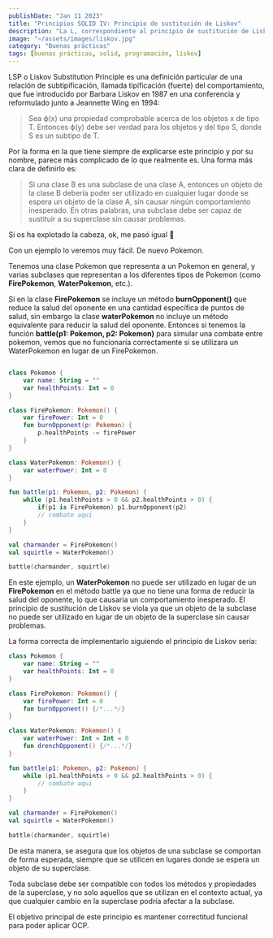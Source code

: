```yaml
---
publishDate: "Jan 11 2023"
title: "Principios SOLID IV: Principio de sustitución de Liskov"
description: "La L, correspondiente al principio de sustitución de Liskov. Establece cual sería un buen diseño de herencia entre clases."
image: "~/assets/images/liskov.jpg"
category: "Buenas prácticas"
tags: [buenas prácticas, solid, programación, liskov]
---
```


LSP o Liskov Substitution Principle es una definición particular de una relación de subtipificación, llamada tipificación (fuerte) del comportamiento, que fue introducido por Barbara Liskov en 1987 en una conferencia y reformulado junto a Jeannette Wing en 1994:

> Sea ϕ(x) una propiedad comprobable acerca de los objetos x de tipo T. Entonces ϕ(y) debe ser verdad para los objetos y del tipo S, donde S es un subtipo de T.

Por la forma en la que tiene siempre de explicarse este principio y por su nombre, parece más complicado de lo que realmente es. Una forma más clara de definirlo es:

> Si una clase B es una subclase de una clase A, entonces un objeto de la clase B debería poder ser utilizado en cualquier lugar donde se espera un objeto de la clase A, sin causar ningún comportamiento inesperado. En otras palabras, una subclase debe ser capaz de sustituir a su superclase sin causar problemas.

Si os ha explotado la cabeza, ok, me pasó igual 🤯

Con un ejemplo lo veremos muy fácil. De nuevo Pokemon.

Tenemos una clase Pokemon que representa a un Pokemon en general, y varias subclases que representan a los diferentes tipos de Pokemon (como **FirePokemon**, **WaterPokemon**, etc.).

Si en la clase **FirePokemon** se incluye un método **burnOpponent()** que reduce la salud del oponente en una cantidad específica de puntos de salud, sin embargo la clase **waterPokemon** no incluye un método equivalente para reducir la salud del oponente. Entonces si tenemos la función **battle(p1: Pokemon, p2: Pokemon)** para simular una combate entre pokemon, vemos que no funcionaría correctamente si se utilizara un WaterPokemon en lugar de un FirePokemon.

```kotlin

class Pokemon {
    var name: String = ""
    var healthPoints: Int = 0
}

class FirePokemon: Pokemon() {
    var firePower: Int = 0
    fun burnOpponent(p: Pokemon) {
        p.healthPoints -= firePower
    }
}

class WaterPokemon: Pokemon() {
    var waterPower: Int = 0
}

fun battle(p1: Pokemon, p2: Pokemon) {
    while (p1.healthPoints > 0 && p2.healthPoints > 0) {
        if(p1 is FirePokemon) p1.burnOpponent(p2)
        // combate aqui
    }
}

val charmander = FirePokemon()
val squirtle = WaterPokemon()

battle(charmander, squirtle)

```

En este ejemplo, un **WaterPokemon** no puede ser utilizado en lugar de un **FirePokemon** en el método battle ya que no tiene una forma de reducir la salud del oponente, lo que causaria un comportamiento inesperado. El principio de sustitución de Liskov se viola ya que un objeto de la subclase no puede ser utilizado en lugar de un objeto de la superclase sin causar problemas.

La forma correcta de implementarlo siguiendo el principio de Liskov sería:

```kotlin
class Pokemon {
    var name: String = ""
    var healthPoints: Int = 0
}

class FirePokemon: Pokemon() {
    var firePower: Int = 0
    fun burnOpponent() {/*...*/}
}

class WaterPokemon: Pokemon() {
    var waterPower: Int = Int = 0
    fun drenchOpponent() {/*...*/}
}

fun battle(p1: Pokemon, p2: Pokemon) {
    while (p1.healthPoints > 0 && p2.healthPoints > 0) {
        // combate aqui
    }
}

val charmander = FirePokemon()
val squirtle = WaterPokemon()

battle(charmander, squirtle)

```
De esta manera, se asegura que los objetos de una subclase se comportan de forma esperada, siempre que se utilicen en lugares donde se espera un objeto de su superclase.

Toda subclase debe ser compatible con todos los métodos y propiedades de la superclase, y no solo aquellos que se utilizan en el contexto actual, ya que cualquier cambio en la superclase podría afectar a la subclase.

El objetivo principal de este principio es mantener correctitud funcional para poder aplicar OCP.